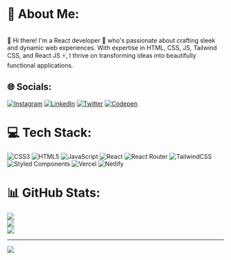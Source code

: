 # 💫 About Me:
<br>👋 Hi there! I'm a React developer 🚀 who's passionate about crafting sleek and dynamic web experiences. With expertise in HTML, CSS, JS, Tailwind CSS, and React JS ⚡️, I thrive on transforming ideas into beautifully functional applications.


## 🌐 Socials:
[![Instagram](https://img.shields.io/badge/Instagram-%23E4405F.svg?logo=Instagram&logoColor=white)](https://instagram.com/_sharmashivam) [![LinkedIn](https://img.shields.io/badge/LinkedIn-%230077B5.svg?logo=linkedin&logoColor=white)](https://linkedin.com/in/emshivam01) [![Twitter](https://img.shields.io/badge/Twitter-%231DA1F2.svg?logo=Twitter&logoColor=white)](https://twitter.com/_sharmashivam) [![Codepen](https://img.shields.io/badge/Codepen-000000?style=for-the-badge&logo=codepen&logoColor=white)](https://codepen.io/imshivam) 

# 💻 Tech Stack:
![CSS3](https://img.shields.io/badge/css3-%231572B6.svg?style=for-the-badge&logo=css3&logoColor=white) ![HTML5](https://img.shields.io/badge/html5-%23E34F26.svg?style=for-the-badge&logo=html5&logoColor=white) ![JavaScript](https://img.shields.io/badge/javascript-%23323330.svg?style=for-the-badge&logo=javascript&logoColor=%23F7DF1E) ![React](https://img.shields.io/badge/react-%2320232a.svg?style=for-the-badge&logo=react&logoColor=%2361DAFB) ![React Router](https://img.shields.io/badge/React_Router-CA4245?style=for-the-badge&logo=react-router&logoColor=white) ![TailwindCSS](https://img.shields.io/badge/tailwindcss-%2338B2AC.svg?style=for-the-badge&logo=tailwind-css&logoColor=white) ![Styled Components](https://img.shields.io/badge/styled--components-DB7093?style=for-the-badge&logo=styled-components&logoColor=white) ![Vercel](https://img.shields.io/badge/vercel-%23000000.svg?style=for-the-badge&logo=vercel&logoColor=white) ![Netlify](https://img.shields.io/badge/netlify-%23000000.svg?style=for-the-badge&logo=netlify&logoColor=#00C7B7)
# 📊 GitHub Stats:
![](https://github-readme-stats.vercel.app/api?username=@emshivam01&theme=dracula&hide_border=false&include_all_commits=true&count_private=false)<br/>
![](https://github-readme-streak-stats.herokuapp.com/?user=@emshivam01&theme=dracula&hide_border=false)<br/>
![](https://github-readme-stats.vercel.app/api/top-langs/?username=@emshivam01&theme=dracula&hide_border=false&include_all_commits=true&count_private=false&layout=compact)


---
[![](https://visitcount.itsvg.in/api?id=@emshivam01&icon=5&color=0)](https://visitcount.itsvg.in)

<!-- Proudly created with GPRM ( https://gprm.itsvg.in ) -->
